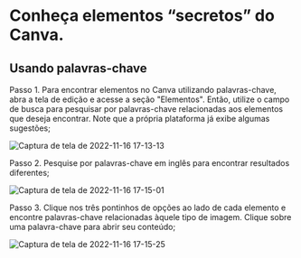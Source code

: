 # Conheça elementos “secretos” do Canva.

## Usando palavras-chave

Passo 1. Para encontrar elementos no Canva utilizando palavras-chave, abra a tela de edição e acesse a seção "Elementos". Então, utilize o campo de busca para pesquisar por palavras-chave relacionadas aos elementos que deseja encontrar. Note que a própria plataforma já exibe algumas sugestões;

![Captura de tela de 2022-11-16 17-13-13](https://user-images.githubusercontent.com/115504238/202285179-a65d44b5-49cf-47f3-818a-e47db8aa9eb0.png)


Passo 2. Pesquise por palavras-chave em inglês para encontrar resultados diferentes;

![Captura de tela de 2022-11-16 17-15-01](https://user-images.githubusercontent.com/115504238/202285170-b3e5ec61-fbc6-4126-a8c8-6f09209b3e82.png)


Passo 3. Clique nos três pontinhos de opções ao lado de cada elemento e encontre palavras-chave relacionadas àquele tipo de imagem. Clique sobre uma palavra-chave para abrir seu conteúdo;

![Captura de tela de 2022-11-16 17-15-25](https://user-images.githubusercontent.com/115504238/202285164-22539f25-6e81-4a5c-8685-e11d4087f884.png)

